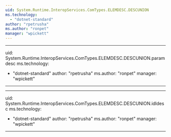 ```yaml
---
uid: System.Runtime.InteropServices.ComTypes.ELEMDESC.DESCUNION
ms.technology: 
  - "dotnet-standard"
author: "rpetrusha"
ms.author: "ronpet"
manager: "wpickett"
---
```


---
uid: System.Runtime.InteropServices.ComTypes.ELEMDESC.DESCUNION.paramdesc
ms.technology: 
  - "dotnet-standard"
author: "rpetrusha"
ms.author: "ronpet"
manager: "wpickett"
---

---
uid: System.Runtime.InteropServices.ComTypes.ELEMDESC.DESCUNION.idldesc
ms.technology: 
  - "dotnet-standard"
author: "rpetrusha"
ms.author: "ronpet"
manager: "wpickett"
---
